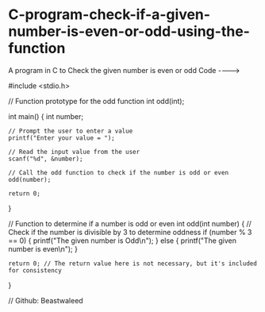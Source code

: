 # C-program-check-if-a-given-number-is-even-or-odd-using-the-function
A program in C to Check the given number is even or odd
Code ---->

#include <stdio.h>

// Function prototype for the odd function
int odd(int);

int main() {
    int number;

    // Prompt the user to enter a value
    printf("Enter your value = ");

    // Read the input value from the user
    scanf("%d", &number);

    // Call the odd function to check if the number is odd or even
    odd(number);

    return 0;
}

// Function to determine if a number is odd or even
int odd(int number) {
    // Check if the number is divisible by 3 to determine oddness
    if (number % 3 == 0) {
        printf("The given number is Odd\n");
    } else {
        printf("The given number is even\n");
    }

    return 0; // The return value here is not necessary, but it's included for consistency
}

// Github: Beastwaleed
